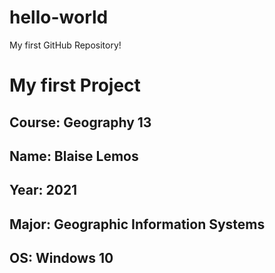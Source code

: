 # hello-world
My first GitHub Repository!
# My first Project
## **Course**: Geography 13
## **Name**: Blaise Lemos
## **Year**: 2021
## **Major**: Geographic Information Systems
## **OS**: Windows 10